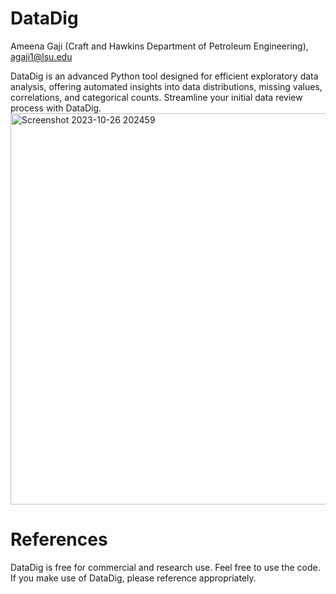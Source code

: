 # DataDig
Ameena Gaji (Craft and Hawkins Department of Petroleum Engineering), agaji1@lsu.edu

DataDig is an advanced Python tool designed for efficient exploratory data analysis, offering automated insights into data distributions, missing values, correlations, and categorical counts. Streamline your initial data review process with DataDig.
<img width="626" alt="Screenshot 2023-10-26 202459" src="https://github.com/Meegaj/DataDig/assets/125159642/9bcaba4b-376d-45eb-8bdd-03595855e576">

# References
DataDig is free for commercial and research use. Feel free to use the code.
If you make use of DataDig, please reference appropriately. 
